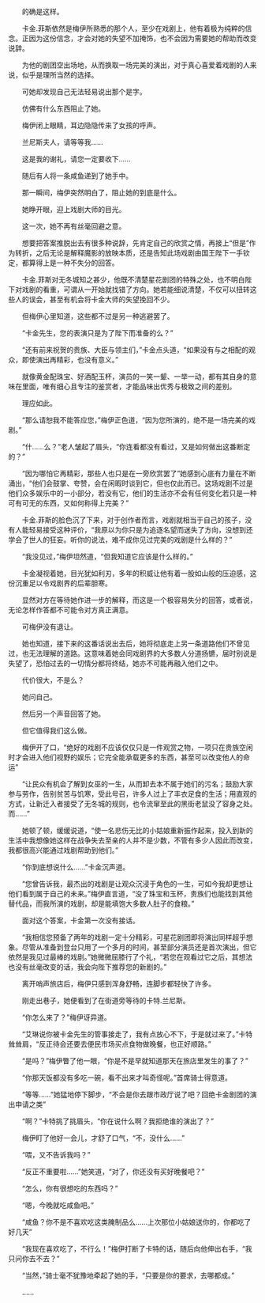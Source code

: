 　　的确是这样。

　　卡金.菲斯依然是梅伊所熟悉的那个人，至少在戏剧上，他有着极为纯粹的信念。正因为这份信念，才会对她的失望不加掩饰，也不会因为需要她的帮助而改变说辞。

　　为他的剧团空出场地，从而换取一场完美的演出，对于真心喜爱着戏剧的人来说，似乎是理所当然的选择。

　　可她却发现自己无法轻易说出那个是字。

　　仿佛有什么东西阻止了她。

　　梅伊闭上眼睛，耳边隐隐传来了女孩的呼声。

　　兰尼斯夫人，请等等我……

　　这是我的谢礼，请您一定要收下……

　　随后有人将一条咸鱼递到了她手中。

　　那一瞬间，梅伊突然明白了，阻止她的到底是什么。

　　她睁开眼，迎上戏剧大师的目光。

　　这一次，她不再有丝毫回避之意。

　　想要把答案推脱出去有很多种说辞，先肯定自己的欣赏之情，再接上“但是”作为转折，之后无论是解释魔影的放映本质，还是告知此场戏剧由国王陛下一手钦定，都算得上是一种不失分的回答。

　　卡金.菲斯对无冬城知之甚少，他既不清楚星花剧团的特殊之处，也不明白陛下对戏剧的看重，可谓从一开始就找错了方向。她若能细说清楚，不仅可以扭转这些人的误会，甚至有机会将卡金大师的失望挽回不少。

　　但梅伊心里知道，这些都不过是另一种逃避罢了。

　　“卡金先生，您的表演只是为了陛下而准备的么？”

　　“还有前来祝贺的贵族、大臣与领主们，”卡金点头道，“如果没有与之相配的观众，即使演出再精彩，也没有意义。”

　　就像黄金配珠宝、好酒配玉杯，演员的一笑一颦、一举一动，都有其自身的意味在里面，唯有细心且专注的鉴赏者，才能品味出优秀与极致之间的差别。

　　理应如此。

　　“那么请恕我不能答应您，”梅伊正色道，“因为您所演的，绝不是一场完美的戏剧。”

　　“什……么？”老人皱起了眉头，“你连看都没有看过，又是如何做出这番断定的？”

　　“因为哪怕它再精彩，那些人也只是在一旁欣赏罢了”她感到心底有力量在不断涌出，“他们会鼓掌、夸赞，会在闲暇时谈到它，但也仅此而已。这场戏剧不过是他们众多娱乐中的一小部分，若没有它，他们的生活亦不会有任何变化若只是一种可有可无的东西，又如何称得上完美？”

　　卡金.菲斯的脸色沉了下来，对于创作者而言，戏剧就相当于自己的孩子，没有人能轻易接受这种评价，“我原以为你只是为追逐名望而迷失了方向，没想到还学会了世人的狂妄。听你的说法，难不成你见过完美的戏剧是什么样的？”

　　“我没见过，”梅伊坦然道，“但我知道它应该是什么样的。”

　　卡金凝视着她，目光犹如利刃，多年的积威让他有着一股如山般的压迫感，这份沉重足以令戏剧界的后辈胆寒。

　　显然对方在等待她作进一步的解释，而这是一个极容易失分的回答，或者说，无论怎样作答都不可能令对方真正满意。

　　可梅伊没有退让。

　　她也知道，接下来的这番话说出去后，她将彻底走上另一条道路他们不曾见过，也无法理解的道路。这意味着她会同戏剧界的大多数人分道扬镳，届时别说是失望了，恐怕过去的一切情分都将终结，她亦不可能再融入他们之中。

　　代价很大，不是么？

　　她问自己。

　　然后另一个声音回答了她。

　　但它值得我们这么做。

　　梅伊开了口，“绝好的戏剧不应该仅仅只是一件观赏之物，一项只在贵族空闲时才会进入他们视野的娱乐；它完全能承载更多的东西，甚至可以改变他人的命运”

　　“让民众有机会了解到女巫的一生，从而卸去本不属于她们的污名；鼓励大家参与劳作，告别贫苦与饥寒，受此号召，许多人过上了丰衣足食的生活；用直观的方式，让新迁入者接受了无冬城的规则，也令流窜至此的黑街老鼠没了容身之处。而……”

　　她顿了顿，缓缓说道，“使一名悲伤无比的小姑娘重新振作起来，投入到新的生活中我想像她这样在战争失去至亲的人并不是少数，不管有多少人因此而改变，我都很高兴能通过戏剧帮助到他们。”

　　“你到底想说什么……”卡金沉声道。

　　“您曾告诉我，最杰出的戏剧是让观众沉浸于角色的一生，可如今我却更想让他们看到属于自己的未来。”梅伊直言道，“没了珠宝和玉杯，贵族们也能找到其他替代品，而我所演的戏剧，却是能填饱大多数人肚子的食粮。”

　　面对这个答案，卡金第一次没有接话。

　　“我相信您预备了两年的戏剧一定十分精彩，可星花剧团即将演出同样超乎想象。尽管从准备到登台只用了一个多月的时间，甚至部分演员还是首次演出，但它依然是我见过最棒的戏剧。”她微微屈膝行了个礼，“若您在观看过它之后，其想法也没有丝毫改变的话，我会向陛下推荐您的新剧的。”

　　离开哨声旅店后，梅伊只感到浑身舒畅，连脚步都轻快了许多。

　　刚走出巷子，她便看到了在街道旁等待的卡特.兰尼斯。

　　“你怎么来了？”梅伊讶异道。

　　“艾琳说你被卡金先生的管事接走了，我有点放心不下，于是就过来了。”卡特耸耸肩，“反正待会还要去便民市场买点食物做晚餐，也正好顺路。”

　　“是吗？”梅伊瞥了他一眼，“你是不是早就知道那天在旅店里发生的事了？”

　　“你那天饭都没有多吃一碗，看不出来才叫奇怪呢。”首席骑士得意道。

　　“等等……”她猛地停下脚步，“不会是你去跟市政厅说了吧？回绝卡金剧团的演出申请之类”

　　“啊？”卡特挑了挑眉头，“你在说什么啊？我拒绝谁的演出了？”

　　梅伊盯了他好一会儿，才舒了口气，“不，没什么……”

　　“喂，又不告诉我吗？”

　　“反正不重要啦……”她笑道，“对了，你还没有买好晚餐吧？”

　　“怎么，你有很想吃的东西吗？”

　　“嗯，今晚就吃咸鱼吧。”

　　“咸鱼？你不是不喜欢吃这类腌制品么……上次那位小姑娘送你的，你都吃了好几天”

　　“我现在喜欢吃了，不行么！”梅伊打断了卡特的话，随后向他伸出右手，“我只问你去不去？”

　　“当然，”骑士毫不犹豫地牵起了她的手，“只要是你的要求，去哪都成。”

　　……
